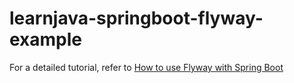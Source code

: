 # learnjava-springboot-flyway-example

For a detailed tutorial, refer to [How to use Flyway with Spring Boot](https://learnjava.co.in/how-to-use-flyway-with-spring-boot-with-code-samples/)
